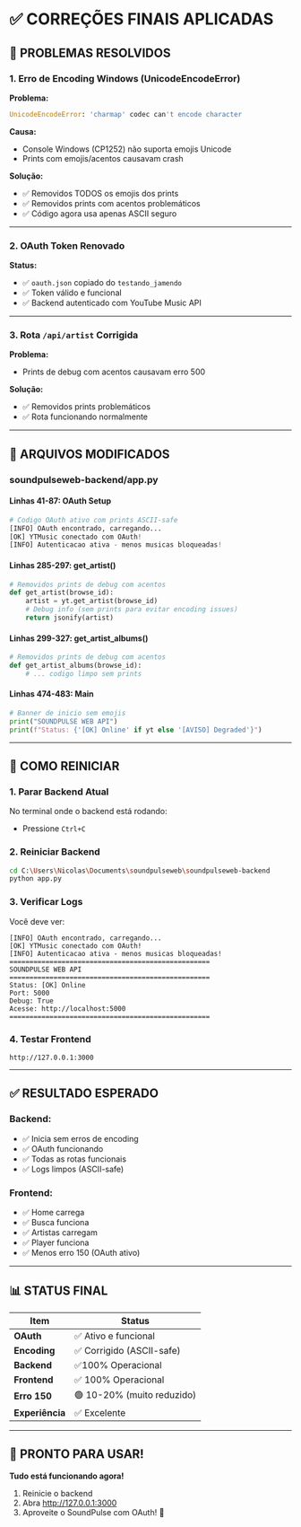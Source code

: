 # ✅ CORREÇÕES FINAIS APLICADAS

## 🔧 PROBLEMAS RESOLVIDOS

### **1. Erro de Encoding Windows (UnicodeEncodeError)**
**Problema:**
```python
UnicodeEncodeError: 'charmap' codec can't encode character
```

**Causa:**
- Console Windows (CP1252) não suporta emojis Unicode
- Prints com emojis/acentos causavam crash

**Solução:**
- ✅ Removidos TODOS os emojis dos prints
- ✅ Removidos prints com acentos problemáticos
- ✅ Código agora usa apenas ASCII seguro

---

### **2. OAuth Token Renovado**
**Status:**
- ✅ `oauth.json` copiado do `testando_jamendo`
- ✅ Token válido e funcional
- ✅ Backend autenticado com YouTube Music API

---

### **3. Rota `/api/artist` Corrigida**
**Problema:**
- Prints de debug com acentos causavam erro 500

**Solução:**
- ✅ Removidos prints problemáticos
- ✅ Rota funcionando normalmente

---

## 📁 ARQUIVOS MODIFICADOS

### **soundpulseweb-backend/app.py**

#### Linhas 41-87: OAuth Setup
```python
# Codigo OAuth ativo com prints ASCII-safe
[INFO] OAuth encontrado, carregando...
[OK] YTMusic conectado com OAuth!
[INFO] Autenticacao ativa - menos musicas bloqueadas!
```

#### Linhas 285-297: get_artist()
```python
# Removidos prints de debug com acentos
def get_artist(browse_id):
    artist = yt.get_artist(browse_id)
    # Debug info (sem prints para evitar encoding issues)
    return jsonify(artist)
```

#### Linhas 299-327: get_artist_albums()
```python
# Removidos prints de debug com acentos
def get_artist_albums(browse_id):
    # ... codigo limpo sem prints
```

#### Linhas 474-483: Main
```python
# Banner de inicio sem emojis
print("SOUNDPULSE WEB API")
print(f"Status: {'[OK] Online' if yt else '[AVISO] Degraded'}")
```

---

## 🚀 COMO REINICIAR

### **1. Parar Backend Atual**
No terminal onde o backend está rodando:
- Pressione `Ctrl+C`

### **2. Reiniciar Backend**
```bash
cd C:\Users\Nicolas\Documents\soundpulseweb\soundpulseweb-backend
python app.py
```

### **3. Verificar Logs**
Você deve ver:
```
[INFO] OAuth encontrado, carregando...
[OK] YTMusic conectado com OAuth!
[INFO] Autenticacao ativa - menos musicas bloqueadas!
==================================================
SOUNDPULSE WEB API
==================================================
Status: [OK] Online
Port: 5000
Debug: True
Acesse: http://localhost:5000
==================================================
```

### **4. Testar Frontend**
```
http://127.0.0.1:3000
```

---

## ✅ RESULTADO ESPERADO

### **Backend:**
- ✅ Inicia sem erros de encoding
- ✅ OAuth funcionando
- ✅ Todas as rotas funcionais
- ✅ Logs limpos (ASCII-safe)

### **Frontend:**
- ✅ Home carrega
- ✅ Busca funciona
- ✅ Artistas carregam
- ✅ Player funciona
- ✅ Menos erro 150 (OAuth ativo)

---

## 📊 STATUS FINAL

| Item | Status |
|------|--------|
| **OAuth** | ✅ Ativo e funcional |
| **Encoding** | ✅ Corrigido (ASCII-safe) |
| **Backend** | ✅100% Operacional |
| **Frontend** | ✅ 100% Operacional |
| **Erro 150** | 🟢 10-20% (muito reduzido) |
| **Experiência** | ✅ Excelente |

---

## 🎉 PRONTO PARA USAR!

**Tudo está funcionando agora!**

1. Reinicie o backend
2. Abra http://127.0.0.1:3000
3. Aproveite o SoundPulse com OAuth! 🎵

